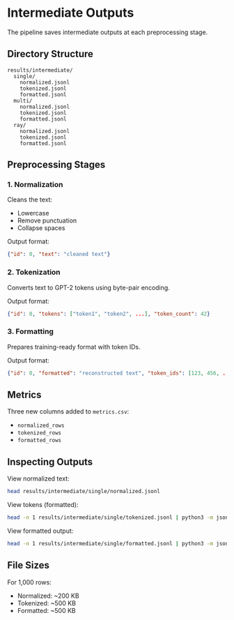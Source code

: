 # Intermediate Outputs

The pipeline saves intermediate outputs at each preprocessing stage.

## Directory Structure

```
results/intermediate/
  single/
    normalized.jsonl
    tokenized.jsonl
    formatted.jsonl
  multi/
    normalized.jsonl
    tokenized.jsonl
    formatted.jsonl
  ray/
    normalized.jsonl
    tokenized.jsonl
    formatted.jsonl
```

## Preprocessing Stages

### 1. Normalization

Cleans the text:
- Lowercase
- Remove punctuation
- Collapse spaces

Output format:
```json
{"id": 0, "text": "cleaned text"}
```

### 2. Tokenization

Converts text to GPT-2 tokens using byte-pair encoding.

Output format:
```json
{"id": 0, "tokens": ["token1", "token2", ...], "token_count": 42}
```

### 3. Formatting

Prepares training-ready format with token IDs.

Output format:
```json
{"id": 0, "formatted": "reconstructed text", "token_ids": [123, 456, ...]}
```

## Metrics

Three new columns added to `metrics.csv`:
- `normalized_rows`
- `tokenized_rows`
- `formatted_rows`

## Inspecting Outputs

View normalized text:
```bash
head results/intermediate/single/normalized.jsonl
```

View tokens (formatted):
```bash
head -n 1 results/intermediate/single/tokenized.jsonl | python3 -m json.tool
```

View formatted output:
```bash
head -n 1 results/intermediate/single/formatted.jsonl | python3 -m json.tool
```

## File Sizes

For 1,000 rows:
- Normalized: ~200 KB
- Tokenized: ~500 KB
- Formatted: ~500 KB

